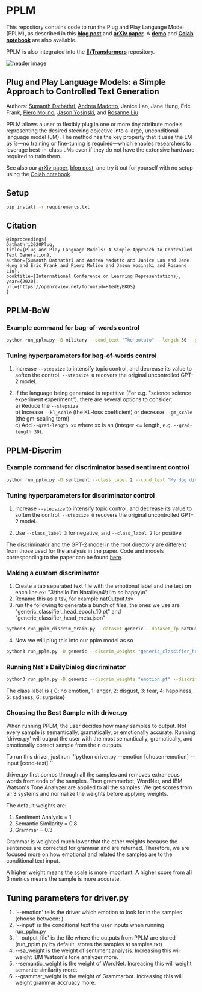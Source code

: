 # PPLM

This repository contains code to run the Plug and Play Language Model (PPLM), as described in this **[blog post](https://eng.uber.com/pplm)** and **[arXiv paper](https://arxiv.org/abs/1912.02164)**. A **[demo](https://transformer.huggingface.co/model/pplm)** and **[Colab notebook](https://colab.research.google.com/drive/1Ux0Z4-ruiVtJ6jUk98uk6FqfvGHCOYL3)** are also available.

PPLM is also integrated into the **[🤗/Transformers](https://github.com/huggingface/transformers/tree/master/examples/pplm)** repository.

![header image](./imgs/headfigure.png)

## Plug and Play Language Models: a Simple Approach to Controlled Text Generation
Authors: [Sumanth Dathathri](https://dathath.github.io/), [Andrea Madotto](https://andreamad8.github.io/), Janice Lan, Jane Hung, Eric Frank, [Piero Molino](https://w4nderlu.st/), [Jason Yosinski](http://yosinski.com/), and [Rosanne Liu](http://www.rosanneliu.com/)

PPLM allows a user to flexibly plug in one or more tiny attribute models representing the desired steering objective into a large, unconditional language model (LM). The method has the key property that it uses the LM _as is_—no training or fine-tuning is required—which enables researchers to leverage best-in-class LMs even if they do not have the extensive hardware required to train them.

See also our [arXiv paper](https://arxiv.org/abs/1912.02164), [blog post](https://eng.uber.com/pplm), and try it out for yourself with no setup using the [Colab notebook](https://colab.research.google.com/drive/1Ux0Z4-ruiVtJ6jUk98uk6FqfvGHCOYL3).

## Setup

```bash
pip install -r requirements.txt
```

## Citation
```
@inproceedings{
Dathathri2020Plug,
title={Plug and Play Language Models: A Simple Approach to Controlled Text Generation},
author={Sumanth Dathathri and Andrea Madotto and Janice Lan and Jane Hung and Eric Frank and Piero Molino and Jason Yosinski and Rosanne Liu},
booktitle={International Conference on Learning Representations},
year={2020},
url={https://openreview.net/forum?id=H1edEyBKDS}
}
```

## PPLM-BoW

### Example command for bag-of-words control

```bash
python run_pplm.py -B military --cond_text "The potato" --length 50 --gamma 1.5 --num_iterations 3 --num_samples 10 --stepsize 0.03 --window_length 5 --kl_scale 0.01 --gm_scale 0.99 --colorama --sample
```

### Tuning hyperparameters for bag-of-words control

1. Increase `--stepsize` to intensify topic control, and decrease its value to soften the control. `--stepsize 0` recovers the original uncontrolled GPT-2 model.

2. If the language being generated is repetitive (For e.g. "science science experiment experiment"), there are several options to consider: </br>
	a) Reduce the `--stepsize` </br>
	b) Increase `--kl_scale` (the KL-loss coefficient) or decrease `--gm_scale` (the gm-scaling term) </br>
	c) Add `--grad-length xx` where xx is an (integer <= length, e.g. `--grad-length 30`).</br>


## PPLM-Discrim

### Example command for discriminator based sentiment control

```bash
python run_pplm.py -D sentiment --class_label 2 --cond_text "My dog died" --length 50 --gamma 1.0 --num_iterations 10 --num_samples 10 --stepsize 0.04 --kl_scale 0.01 --gm_scale 0.95 --sample
```

### Tuning hyperparameters for discriminator control

1. Increase `--stepsize` to intensify topic control, and decrease its value to soften the control. `--stepsize 0` recovers the original uncontrolled GPT-2 model.

2. Use `--class_label 3` for negative, and `--class_label 2` for positive


The discriminator and the GPT-2 model in the root directory are different from those used for the analysis in the paper. Code and models corresponding to the paper can be found [here](https://github.com/uber-research/PPLM/tree/master/paper_code).

### Making a custom discriminator

1. Create a tab separated text file with the emotional label and the text on each line ex: "3\thello I'm Natalie\n4\tI'm so happy\n"
2. Rename this as a tsv, for example natOutput.tsv
3. run the following to generate a bunch of files, the ones we use are "generic_classifier_head_epoch_10.pt" and "generic_classifier_head_meta.json"
```bash
python3 run_pplm_discrim_train.py --dataset generic --dataset_fp natOutput.tsv --cached --save_model
```
4. Now we will plug this into our pplm model as so
```bash
python3 run_pplm.py -D generic --discrim_weights "generic_classifier_head_epoch_10.pt" --discrim_meta "generic_classifier_head_meta.json" --class_label 4 --cond_text "My dog died" --length 50 --gamma 1.0 --num_iterations 10 --num_samples 10 --stepsize 0.04 --kl_scale 0.01 --gm_scale 0.95 --sample
```

### Running Nat's DailyDialog discriminator
```bash
python3 run_pplm.py -D generic --discrim_weights "emotion.pt" --discrim_meta "emotion.json" --class_label 4 --cond_text "My dog died" --length 50 --gamma 1.0 --num_iterations 10 --num_samples 10 --stepsize 0.04 --kl_scale 0.01 --gm_scale 0.95 --sample
```
The class label is  { 0: no emotion, 1: anger, 2: disgust, 3: fear, 4: happiness, 5: sadness, 6: surprise}

### Choosing the Best Sample with driver.py

When running PPLM, the user decides how many samples to output. Not every sample is semantically, gramatically, or emotionally accurate.
Running 'driver.py' will output the user with the most semantically, gramatically, and emotionally correct sample from the n outputs.

To run this driver, just run '''python driver.py --emotion [chosen-emotion] --input [cond-text]'''

driver.py first combs through all the samples and removes extraneous words from ends of the samples.
Then grammarbot, WordNet, and IBM Watson's Tone Analyzer are applied to all the samples.
We get scores from all 3 systems and normalize the weights before applying weights.

The default weights are:
1. Sentiment Analysis = 1
2. Semantic Similarity = 0.8
3. Grammar = 0.3

Grammar is weighted much lower that the other weights because the sentences are corrected for grammar and are returned. Therefore, we are focused more on how emotional and related the samples are to the conditional text input.

A higher weight means the scale is more important. A higher score from all 3 metrics means the sample is more accurate.

## Tuning parameters for driver.py

1. '--emotion' tells the driver which emotion to look for in the samples (choose between: )
2. '--input' is the conditional text the user inputs when running run_pplm.py
3. '--output_file' is the file where the outputs from PPLM are stored (run_pplm.py by default, stores the samples at samples.txt)
4. --sa_weight is the weight of sentiment analysis. Increasing this will weight IBM Watson's tone analyzer more.
5. --semantic_weight is the weight of WordNet. Increasing this will weight semantic similarity more.
6. --grammar_weight is the weight of Grammarbot. Increasing this will weight grammar accruacy more.

